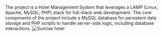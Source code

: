 The project is a Hotel Management System that leverages a LAMP (Linux, Apache, MySQL, PHP) stack for full-stack web development. The core components of the project include a MySQL database for persistent data storage and PHP scripts to handle server-side logic, including database interactions.
![Sunrise hotel](https://github.com/user-attachments/assets/26d1e133-e519-4d35-96eb-d5004f3485c4)

